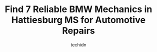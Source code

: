 ---
layout: ampstory
image: https://images.unsplash.com/photo-1574524096264-8d7e68d047f3?ixlib=rb-4.0.3&ixid=MnwxMjA3fDB8MHxwaG90by1wYWdlfHx8fGVufDB8fHx8&auto=format&fit=crop&w=640&h=853&q=80
author: techidn
featured: false
description: Trust your vehicles maintenance and repairs to the 7 best BMW Mechanic in Hattiesburg MS, USA. With their extensive experience, cutting-edge technology, and commitment to customer satisfact
title: Find 7 Reliable BMW Mechanics in Hattiesburg MS for Automotive Repairs
cover:
   title: Find 7 Reliable BMW Mechanics in Hattiesburg MS for Automotive Repairs
   subtitle: Rickpate
   background: https://images.unsplash.com/photo-1574524096264-8d7e68d047f3?ixlib=rb-4.0.3&ixid=MnwxMjA3fDB8MHxwaG90by1wYWdlfHx8fGVufDB8fHx8&auto=format&fit=crop&w=640&h=853&q=80

pages: 
 - layout: thirds
   top: <h1>#1 Phillips Car Care Center</h1>
   bottom: "<p>I took my vehicle to Phillips Car Care Center because it was making a noise I couldnt identify. They told me up front they wouldnt be able to get to it in the next </p>"
   background: https://www.knot35.com/toplist/wp-content/uploads/2023/06/best-bmw-mechanic-1-in-hattiesburg-ms-1685836613.jpeg
   backgroundblur: true
 - layout: thirds
   top: <h1>#2 Pace Auto Sales</h1>
   bottom: "<p>6812 US-98, Hattiesburg, MS 39402, United States</p>"
   background: https://www.knot35.com/toplist/wp-content/uploads/2023/06/best-bmw-mechanic-2-in-hattiesburg-ms-1685836613.jpeg
   cta:
      link: https://www.knot35.com/toplist/find-7-reliable-bmw-mechanics-in-hattiesburg-ms-for-automotive-repairs/
      text: Find 7 Reliable BMW Mechanics in Hattiesburg MS for Automotive Repairs
 - layout: thirds
   top: <h1>#3 98 Auto Service</h1>
   bottom: "<p>3389 MS-589, Hattiesburg, MS 39402, United States</p>"
   background: https://www.knot35.com/toplist/wp-content/uploads/2023/06/best-bmw-mechanic-3-in-hattiesburg-ms-1685836614.jpeg
   cta:
      link: https://www.knot35.com/toplist/find-7-reliable-bmw-mechanics-in-hattiesburg-ms-for-automotive-repairs/
      text: Find 7 Reliable BMW Mechanics in Hattiesburg MS for Automotive Repairs
 - layout: thirds
   top: <h1>#4 Castrol Premium Lube Express</h1>
   bottom: "<p>1915 Arcadia St, Hattiesburg, MS 39401, United States</p>"
   background: https://images.unsplash.com/photo-1462556791646-c201b8241a94?ixlib=rb-4.0.3&ixid=MnwxMjA3fDB8MHxwaG90by1wYWdlfHx8fGVufDB8fHx8&auto=format&fit=crop&w=640&h=853&q=80
   cta:
      link: https://www.knot35.com/toplist/find-7-reliable-bmw-mechanics-in-hattiesburg-ms-for-automotive-repairs/
      text: Find 7 Reliable BMW Mechanics in Hattiesburg MS for Automotive Repairs
 - layout: thirds
   top: <h1>#5 AAMCO Transmissions & Total Car Care</h1>
   bottom: "<p>109 Mayfair Rd, Hattiesburg, MS 39402, United States</p>"
   background: https://images.unsplash.com/photo-1597773150796-e5c14ebecbf5?ixlib=rb-4.0.3&ixid=MnwxMjA3fDB8MHxwaG90by1wYWdlfHx8fGVufDB8fHx8&auto=format&fit=crop&w=640&h=853&q=80
   cta:
      link: https://www.knot35.com/toplist/find-7-reliable-bmw-mechanics-in-hattiesburg-ms-for-automotive-repairs/
      text: Find 7 Reliable BMW Mechanics in Hattiesburg MS for Automotive Repairs
 - layout: thirds
   top: <h1>#6 Bobbys Muffler & Brake Shop</h1>
   bottom: "<p>614 Broadway Dr #6357, Hattiesburg, MS 39401, United States</p>"
   background: https://images.unsplash.com/photo-1632260260864-caf7fde5ec36?ixlib=rb-4.0.3&ixid=MnwxMjA3fDB8MHxwaG90by1wYWdlfHx8fGVufDB8fHx8&auto=format&fit=crop&w=640&h=853&q=80
   cta:
      link: https://www.knot35.com/toplist/find-7-reliable-bmw-mechanics-in-hattiesburg-ms-for-automotive-repairs/
      text: Find 7 Reliable BMW Mechanics in Hattiesburg MS for Automotive Repairs
 - layout: thirds
   top: <h1>#7 B & R Auto Repair</h1>
   bottom: "<p>1501 Main St, Hattiesburg, MS 39401, United States</p>"
   background: https://images.unsplash.com/photo-1609083590460-7b8cc0ca65f8?ixlib=rb-4.0.3&ixid=MnwxMjA3fDB8MHxwaG90by1wYWdlfHx8fGVufDB8fHx8&auto=format&fit=crop&w=640&h=853&q=80
   cta:
      link: https://www.knot35.com/toplist/find-7-reliable-bmw-mechanics-in-hattiesburg-ms-for-automotive-repairs/
      text: Find 7 Reliable BMW Mechanics in Hattiesburg MS for Automotive Repairs
 - layout: thirds
   middle: Continue reading...
   background: https://images.unsplash.com/photo-1496096265110-f83ad7f96608?ixlib=rb-4.0.3&ixid=MnwxMjA3fDB8MHxwaG90by1wYWdlfHx8fGVufDB8fHx8&auto=format&fit=crop&w=640&h=853&q=80
   cta:
      link: https://www.knot35.com/toplist/find-7-reliable-bmw-mechanics-in-hattiesburg-ms-for-automotive-repairs/
      text: Find 7 Reliable BMW Mechanics in Hattiesburg MS for Automotive Repairs
      
---